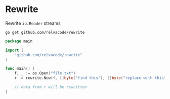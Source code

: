 # Rewrite

Rewrite `io.Reader` streams


```
go get github.com/relvacode/rewrite
```

```go
package main

import (
    "github.com/relvacode/rewrite"
)

func main() {
    f, _ := os.Open("file.txt")
    r := rewrite.New(f, []byte("find this"), []byte("replace with this"))

    // data from r will be rewritten
}

```